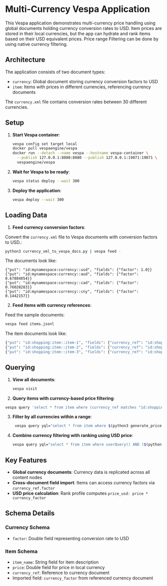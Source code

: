 # Multi-Currency Vespa Application

This Vespa application demonstrates multi-currency price handling using global documents holding currency conversion rates to USD.
Item prices are stored in their local currencies, but the app can hydrate and rank items based on their USD equivalent prices.
Price range Filtering can be done by using native currency filtering.

## Architecture

The application consists of two document types:
- `currency`: Global document storing currency conversion factors to USD
- `item`: Items with prices in different currencies, referencing currency documents

The `currency.xml` file contains conversion rates between 30 different currencies.

## Setup

1. **Start Vespa container**:
   ```bash
   vespa config set target local
   docker pull vespaengine/vespa
   docker run --detach --name vespa --hostname vespa-container \
     --publish 127.0.0.1:8080:8080 --publish 127.0.0.1:19071:19071 \
     vespaengine/vespa
   ```

2. **Wait for Vespa to be ready**:
   ```bash
   vespa status deploy --wait 300
   ```

3. **Deploy the application**:
   ```bash
   vespa deploy --wait 300
   ```

## Loading Data

1. **Feed currency conversion factors**:

Convert the `currency.xml` file to Vespa documents with conversion factors to USD.:
```bash
python3 currency_xml_to_vespa_docs.py | vespa feed -
```

The documents look like:
```jsonl
{"put": "id:mynamespace:currency::usd", "fields": {"factor": 1.0}}
{"put": "id:mynamespace:currency::aud", "fields": {"factor": 0.67884054}}
{"put": "id:mynamespace:currency::cad", "fields": {"factor": 0.76028283}}
{"put": "id:mynamespace:currency::cny", "fields": {"factor": 0.1442157}}
```

2. **Feed items with currency references**:

Feed the sample documents:

```bash
vespa feed items.jsonl
```

The item documents look like: 
 
```bash
{"put": "id:shopping:item::item-1", "fields": {"currency_ref": "id:shopping:currency::usd", "price": 3836, "item_name": "emerald gemstone bracelet"}}
{"put": "id:shopping:item::item-2", "fields": {"currency_ref": "id:shopping:currency::usd", "price": 14, "item_name": "Handmade ceramic ring dish"}}
{"put": "id:shopping:item::item-3", "fields": {"currency_ref": "id:shopping:currency::usd", "price": 45, "item_name": "Handmade wooden cutting board"}}
```

## Querying

1. **View all documents**:
   ```bash
   vespa visit
   ```

2. **Query items with currency-based price filtering**:
```bash
vespa query 'select * from item where (currency_ref matches "id:shopping:currency::usd" and price >= 4000.0)'
```

3. **Filter by all currencies within a range**:
   ```bash
    vespa query yql="select * from item where $(python3 generate_price_filter_query.py --min_price 20 --max_price 100 --currency USD)"
   ```
4. **Combine currency filtering with ranking using USD price**:
   ```bash
   vespa query yql="select * from item where userQuery() AND ($(python3 generate_price_filter_query.py --min_price 20 --max_price 100 --currency USD))" query="vintage"
   ```


## Key Features

- **Global currency documents**: Currency data is replicated across all content nodes
- **Cross-document field import**: Items can access currency factors via `currency_ref.factor`
- **USD price calculation**: Rank profile computes `price_usd: price * currency_factor`

## Schema Details

### Currency Schema
- `factor`: Double field representing conversion rate to USD

### Item Schema
- `item_name`: String field for item description
- `price`: Double field for price in local currency
- `currency_ref`: Reference to currency document
- Imported field: `currency_factor` from referenced currency document
